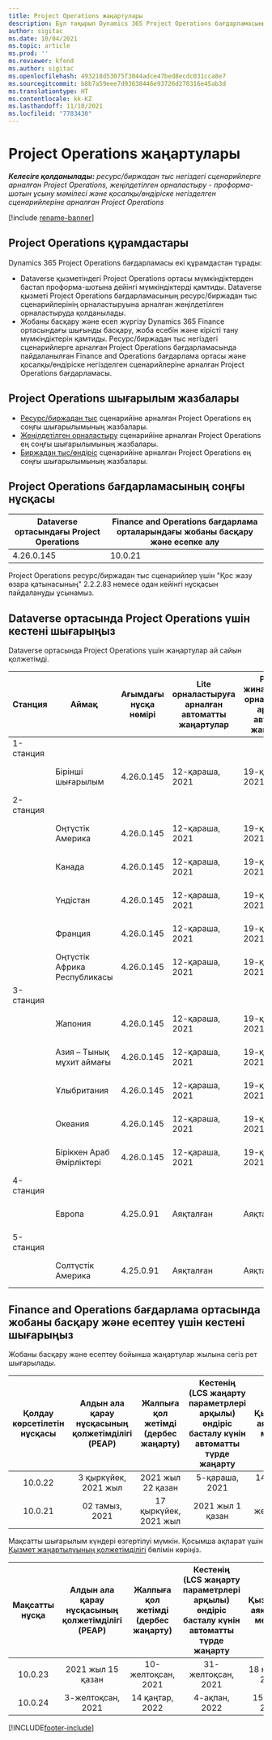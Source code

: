 ```yaml
---
title: Project Operations жаңартулары
description: Бұл тақырып Dynamics 365 Project Operations бағдарламасының шығарылған нұсқалары туралы ақпарат береді.
author: sigitac
ms.date: 10/04/2021
ms.topic: article
ms.prod: ''
ms.reviewer: kfend
ms.author: sigitac
ms.openlocfilehash: 493218d53075f3044adce47bed8ecdc031cca8e7
ms.sourcegitcommit: b8b7a59eee7d93638446e93726d270316e45ab3d
ms.translationtype: HT
ms.contentlocale: kk-KZ
ms.lasthandoff: 11/10/2021
ms.locfileid: "7783430"
---
```

# <a name="project-operations-updates"></a>Project Operations жаңартулары

_**Келесіге қолданылады:** ресурс/биржадан тыс негіздегі сценарийлерге арналған Project Operations, жеңілдетілген орналастыру - проформа-шотын ұсыну мәмілесі және қосалқы/өндіріске негізделген сценарийлеріне арналған Project Operations_

[!include [rename-banner](~/includes/cc-data-platform-banner.md)]

## <a name="project-operations-components"></a>Project Operations құрамдастары

Dynamics 365 Project Operations бағдарламасы екі құрамдастан тұрады:

- Dataverse қызметіндегі Project Operations ортасы мүмкіндіктерден бастап проформа-шотына дейінгі мүмкіндіктерді қамтиды. Dataverse қызметі Project Operations бағдарламасының ресурс/биржадан тыс сценарийлерінің орналастыруына арналған жеңілдетілген орналастыруда қолданылады.
- Жобаны басқару және есеп жүргізу Dynamics 365 Finance ортасындағы шығынды басқару, жоба есебін және кірісті тану мүмкіндіктерін қамтиды. Ресурс/биржадан тыс негіздегі сценарийлерге арналған Project Operations бағдарламасында пайдаланылған Finance and Operations бағдарлама ортасы және қосалқы/өндіріске негізделген сценарийлеріне арналған Project Operations бағдарламасы.

## <a name="project-operations-release-notes"></a>Project Operations шығарылым жазбалары
- [Ресурс/биржадан тыс](whats-new-oct-2021-resource-based.md) сценарийіне арналған Project Operations ең соңғы шығарылымының жазбалары.
- [Жеңілдетілген орналастыру](../pro/whats-new/whats-new-oct-2021-lite.md) сценарийіне арналған Project Operations ең соңғы шығарылымының жазбалары.
- [Биржадан тыс/өндіріс](../prod-pma/whats-new/whats-new-jul-2021-stocked.md) сценарийіне арналған Project Operations ең соңғы шығарылымының жазбалары.

## <a name="project-operations-latest-version"></a>Project Operations бағдарламасының соңғы нұсқасы

| Dataverse ортасындағы Project Operations | Finance and Operations бағдарлама орталарындағы жобаны басқару және есепке алу | 
| --- | --- |
| 4.26.0.145 | 10.0.21 |

Project Operations ресурс/биржадан тыс сценарийлер үшін "Қос жазу өзара қатынасының" 2.2.2.83 немесе одан кейінгі нұсқасын пайдалануды ұсынамыз.

## <a name="release-schedule-for-project-operations-on-dataverse-environment"></a>Dataverse ортасында Project Operations үшін кестені шығарыңыз

Dataverse ортасында Project Operations үшін жаңартулар ай сайын қолжетімді. 

| Станция | Аймақ | Ағымдағы нұсқа нөмірі | Lite орналастыруға арналған автоматты жаңартулар | Ресурс/жинақталмаған орналастыруға арналған автоматты жаңартулар | Келесі нұсқа нөмірі | Келесі нұсқа жалпыға қолжетімді |
|-----------|-----------------------|-----------------|--------------------|---------------------|---------------------|---------------------|
| 1-станция |   &nbsp;              |    &nbsp;       | &nbsp;             |      &nbsp;         |      &nbsp;         |      &nbsp;         |
|   &nbsp;  | Бірінші шығарылым         |  4.26.0.145     | 12-қараша, 2021  | 19-қараша, 2021   | TBD                 | 03-желтоқсан, 2021   |
| 2-станция |   &nbsp;              |    &nbsp;       | &nbsp;             |      &nbsp;         |      &nbsp;         |      &nbsp;         |
|   &nbsp;  | Оңтүстік Америка         |  4.26.0.145     | 12-қараша, 2021  | 19-қараша, 2021   | TBD                 | 03-желтоқсан, 2021   |
|   &nbsp;  | Канада                |  4.26.0.145     | 12-қараша, 2021  | 19-қараша, 2021   | TBD                 | 03-желтоқсан, 2021   |
|   &nbsp;  | Үндістан                 |  4.26.0.145     | 12-қараша, 2021  | 19-қараша, 2021   | TBD                 | 03-желтоқсан, 2021   |
|   &nbsp;  | Франция                |  4.26.0.145     | 12-қараша, 2021  | 19-қараша, 2021   | TBD                 | 03-желтоқсан, 2021   |
|   &nbsp;  | Оңтүстік Африка Республикасы          |  4.26.0.145     | 12-қараша, 2021  | 19-қараша, 2021   | TBD                 | 03-желтоқсан, 2021   |
| 3-станция |      &nbsp;           |     &nbsp;      |     &nbsp;         |      &nbsp;         |      &nbsp;         |      &nbsp;         |
|   &nbsp;  | Жапония                 |  4.26.0.145     | 12-қараша, 2021  | 19-қараша, 2021   | TBD                 | 10-желтоқсан, 2021   |
|   &nbsp;  | Азия – Тынық мұхит аймағы          |  4.26.0.145     | 12-қараша, 2021  | 19-қараша, 2021   | TBD                 | 10-желтоқсан, 2021   |
|   &nbsp;  | Ұлыбритания         |  4.26.0.145     | 12-қараша, 2021  | 19-қараша, 2021   | TBD                 | 10-желтоқсан, 2021   |
|   &nbsp;  | Океания               |  4.26.0.145     | 12-қараша, 2021  | 19-қараша, 2021   | TBD                 | 10-желтоқсан, 2021   |
|   &nbsp;  | Біріккен Араб Әмірліктері  |  4.26.0.145     | 12-қараша, 2021  | 19-қараша, 2021   | TBD                 | 10-желтоқсан, 2021   |
| 4-станция |     &nbsp;            |     &nbsp;      |     &nbsp;         |      &nbsp;         |      &nbsp;         |      &nbsp;         |
|   &nbsp;  | Европа                |  4.25.0.91      | Аяқталған           | Аяқталған            | 4.26.0.145          | 12-қараша, 2021   |
| 5-станция |     &nbsp;            |     &nbsp;      |     &nbsp;         |      &nbsp;         |      &nbsp;         |      &nbsp;         |
|   &nbsp;  | Солтүстік Америка         |  4.25.0.91      | Аяқталған           | Аяқталған            | 4.26.0.145          | 19-қараша, 2021   |


## <a name="release-schedule-for-project-management-and-accounting-in-the-finance-and-operations-apps-environment"></a>Finance and Operations бағдарлама ортасында жобаны басқару және есептеу үшін кестені шығарыңыз

Жобаны басқару және есептеу бойынша жаңартулар жылына сегіз рет шығарылады.

|Қолдау көрсетілетін нұсқасы| Алдын ала қарау нұсқасының қолжетімділігі (PEAP) | Жалпыға қол жетімді (дербес жаңарту) | Кестенің (LCS жаңарту параметрлері арқылы) өндіріс басталу күнін автоматты түрде жаңарту |   Қызметтің аяқталуы мерзімі   |
|:---------------:|:---------------------------:|:---------------------------------:|:--------------------------------------------------------------------:|:------------------:|
|     10.0.22     |      3 қыркүйек, 2021 жыл      |        2021 жыл 22 қазан           |                          5-қараша, 2021                            | 14 қаңтар, 2022   |
|    10.0.21      |         02 тамыз, 2021     |           17 қыркүйек, 2021 жыл      |                             2021 жыл 1 қазан                          |  10-желтоқсан, 2021 |


Мақсатты шығарылым күндері өзгертілуі мүмкін. Қосымша ақпарат үшін [Қызмет жаңартылуының қолжетімділігі](/dynamics365/fin-ops-core/fin-ops/get-started/public-preview-releases?toc=%2fdynamics365%2ffinance%2ftoc.json) бөлімін көріңіз.

|Мақсатты нұсқа | Алдын ала қарау нұсқасының қолжетімділігі (PEAP) | Жалпыға қол жетімді (дербес жаңарту) | Кестенің (LCS жаңарту параметрлері арқылы) өндіріс басталу күнін автоматты түрде жаңарту |   Қызметтің аяқталуы мерзімі   |
|:---------------:|:---------------------------:|:---------------------------------:|:--------------------------------------------------------------------:|:------------------:|
|     10.0.23     |      2021 жыл 15 қазан       |        10-желтоқсан, 2021          |                          31-желтоқсан, 2021                           | 18 наурыз, 2022     |
|     10.0.24     |      3-желтоқсан, 2021       |        14 қаңтар, 2022           |                          4-ақпан, 2022                            | 15 сәуір, 2022     |

[!INCLUDE[footer-include](../includes/footer-banner.md)]
